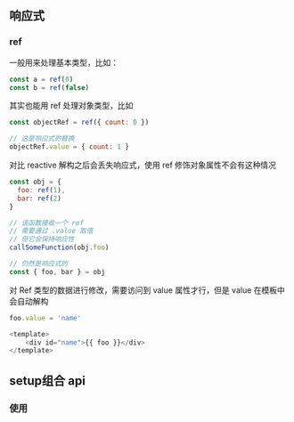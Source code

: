 ## 响应式
### ref
一般用来处理基本类型，比如：
```js
const a = ref(0)
const b = ref(false)
```
其实也能用 ref 处理对象类型，比如
```js
const objectRef = ref({ count: 0 })

// 这是响应式的替换
objectRef.value = { count: 1 }
```
对比 reactive 解构之后会丢失响应式，使用 ref 修饰对象属性不会有这种情况
```js
const obj = {
  foo: ref(1),
  bar: ref(2)
}

// 该函数接收一个 ref
// 需要通过 .value 取值
// 但它会保持响应性
callSomeFunction(obj.foo)

// 仍然是响应式的
const { foo, bar } = obj
```
对 Ref 类型的数据进行修改，需要访问到 value 属性才行，但是 value 在模板中会自动解构
```js
foo.value = 'name'

<template>
    <div id="name">{{ foo }}</div>
</template>
```
## setup组合 api
### 使用 <script setup lang="ts"> 的形式
这也是我比较喜欢用的模式，官方也比较推荐，可以在 script 标签里用 export const function 的形式，将局部函数导出到外部使用

#### 先说一个定义props
这里可以使用 defineProps 来实现
```js
import { defineProps } from 'vue'

interface Props {
    name: string
}
const props = defineProps<Props>() // 接收一个说明props类型的泛型，你可以传入一个接口
```
当你需要传入默认值时，使用 withDefault
```js
import { defineProps, withDefault } from 'vue'

interface Props {
    name: string
}
const props = withDefault(defineProps<Props>(), {
    name: 'maxiu'
})
```
#### 导入组件无需注册
你可以直接在模板里使用导入进来的组件
```js
<script setup>
import ComponentA from './ComponentA.vue'
</script>

<template>
  <ComponentA />
</template>
```

## 应用实例App
### createApp
创建一个应用实例，Vue3的入口
```js
const app = createApp(App)
```
App，在我们正常开发项目时，通常使用 App.vue ，你也可以直接在里面写配置。没啥好说的，直接下一个
### createSSRApp
以 SSR 模式激活一个 App，和 createApp 没啥区别，下一个
### app.mount()
```js
interface App {
  mount(rootContainer: Element | string): ComponentPublicInstance
}
```
参数可以是一个实际的 DOM 元素或一个 CSS 选择器 (使用第一个匹配到的元素)。返回根组件的实例。

如果该组件有模板或定义了渲染函数，它将替换容器内所有现存的 DOM 节点。否则在运行时编译器可用的情况下，容器元素的 innerHTML 将被用作模板。(就是你提供了模板，就会替换掉 <div id="app"></div>，不然就渲染里面的内容)
```js
import { createApp } from 'vue'
const app = createApp(/* ... */)

app.mount('#app')
```
### app.unmount()
卸载一个实例，没啥好说的，同样会触发生命周期
### app.provide()
提供一个值，可以在应用中的所有后代组件中注入使用。第一个参数应当是注入的 key，第二个参数则是提供的值。返回应用实例本身。
```js
interface App {
  provide<T>(key: InjectionKey<T> | symbol | string, value: T): this
}
```
示例，在 main.ts 里
```js
import { createApp } from 'vue'

const app = createApp(/* ... */)

app.provide('message', 'hello')
```
在其他子组件里
```js
import { inject } from 'vue'

const h = inject('message') // hello
```
### app.component()
注册一个组件，app.use使用插件，其内部的 install 方法就是用这个实现
```js
interface App {
  component(name: string): Component | undefined
  component(name: string, component: Component): this // 返回自身实例，可以链式调用
}
```
两种用法，只传入 name ，返回组件实例，同时传入 name 和组件相关设置，注册组件
```js
import { createApp } from 'vue'

const app = createApp({ ... })
app.component('my-component', {...})
const myComponent = app.component('my-component')
```
#### 注册组件注意事项！！！
1. 全局注册，但并没有被使用的组件无法在生产打包时被自动移除 (也叫“tree-shaking”)。如果你全局注册了一个组件，即使它并没有被实际使用，它仍然会出现在打包后的 JS 文件中。
2. 全局注册在大型项目中使项目的依赖关系变得不那么明确。在父组件中使用子组件时，不太容易定位子组件的实现。和使用过多的全局变量一样，这可能会影响应用长期的可维护性。

### customRef
用来注册自定义ref
```typescript
function customRef<T>(factory: CustomRefFactory<T>): Ref<T>

type CustomRefFactory<T> = (
  track: () => void,
  trigger: () => void
) => {
  get: () => T
  set: (value: T) => void
}
```
实例：debounceRef，你可以自己控制 track 和 trigger 的时机
```js
import { customRef } from 'vue'

export function useDebouncedRef(value, delay = 200) {
  let timeout
  return customRef((track, trigger) => {
    // 返回一个 get, set 的对象
    return {
      get() {
        // get 时追踪
        track()
        return value
      },
      set(newValue) {
        clearTimeout(timeout)
        timeout = setTimeout(() => {
          value = newValue
          // set 时触发
          trigger()
        }, delay)
      }
    }
  })
}
```
在组件中使用，当我们在输入框输入时，v-model 会通过 input 方法触发 text 的更新，走入我们的 set 里，而我们在 set 里实现了一个 debounce 方法，所以会在一定时间后才会更新
```html
<script setup>
import { useDebouncedRef } from './debouncedRef'
const text = useDebouncedRef('hello')
</script>

<template>
  <input v-model="text" />
</template>
```
### toValue
把一个 ref 转成值，感觉可以用来处理 复制 props 的情况
```js
let copy = toValue(props.action)
```
### toRaw()
返回一个 Vue 创建的代理的原始对象，可以和 toValue 一样，用来处理 props 复制的情况，后续可以看看能不能开发出其他用法
### markRaw
将一个对象标记为不可转为代理，看起来会在很多静态对象上使用，很多示例代码里有用到 markRaw 。
### effectScope()
创建一个 effect 作用域，可以用来统一管理 effect，需要同时 kill 掉 effect 的情况，推荐使用
```js
function effectScope(detached?: boolean): EffectScope

interface EffectScope {
  run<T>(fn: () => T): T | undefined // 如果作用域不活跃就为 undefined
  stop(): void
}
```
示例：
```js
const scope = effectScope()

scope.run(() => {
  const doubled = computed(() => counter.value * 2)

  watch(doubled, () => console.log(doubled.value))

  watchEffect(() => console.log('Count: ', doubled.value))
})

// 处理掉当前作用域内的所有 effect
scope.stop()
```
### getCurrentScope
获取当前活跃的 effect 作用域
### onScopeDispose
在当前活跃的 effect 作用域上注册一个回调函数，当 effect 作用域被kill时触发
### v-pre 指令
跳过该元素及其所有子元素的编译，最常见的情况就是要展示双 {{}}
```js
<span v-pre>{{ this will not be compiled }}</span>
```
### v-memo 指令
v-memo 仅用于性能至上场景中的微小优化，应该很少需要。最常见的情况可能是有助于渲染海量 v-for 列表 (长度超过 1000 的情况)：
### teleport
感觉可以用来特殊处理某些情况下的模板复用问题，但是目前看起来不支持动态的传入 to 属性  
想要支持动态主要是为了解决相同组件在页面不同位置的情况，如果可以动态传入，那就可以在需要展示的几个位置定义容器，使用teleport控制模板展示位置
### 异步组件
使用setup时，会把最上层的await自动让该组件成为一个异步依赖
```html
<script setup>
const res = await fetch(...)
const posts = await res.json()
</script>

<template>
  {{ posts }}
</template>
```
### setup 命名空间组件
可以使用带 . 的组件标签，例如 <Foo.Bar> 来引用嵌套在对象属性中的组件。这在需要从单个文件中导入多个组件的时候非常有用：
```vue
<script setup>
import * as Form from './form-components'
</script>

<template>
  <Form.Input>
    <Form.Label>label</Form.Label>
  </Form.Input>
</template>
```
### setup 使用自定义指令
全局注册的自定义指令将正常工作。本地的自定义指令在 <script setup> 中不需要显式注册，但他们必须遵循 vNameOfDirective 这样的命名规范：
```vue
<script setup>
const vMyDirective = {
  beforeMount: (el) => {
    // 在元素上做些操作
  }
}
</script>
<template>
  <h1 v-my-directive>This is a Heading</h1>
</template>
```
如果指令是从别处导入的，可以通过重命名来使其符合命名规范：
```vue
<script setup>
import { myDirective as vMyDirective } from './MyDirective.js'
</script>
```
### setup defineExpose()
同选项式组件里的 setup 方法的 expose，组件默认是封闭的，如果要暴露方法出去，需要显示的定义，在setup语法糖里使用 defineExpose
```vue
<script setup>
import { ref } from 'vue'

const a = 1
const b = ref(2)

defineExpose({
  a,
  b
})
</script>
```
### setup 可以使用 `<script>` 标签上的 generic 属性声明泛型类型参数：
```vue
<script setup lang="ts" generic="T">
defineProps<{
  items: T[]
  selected: T
}>()
</script>
```
generic 的值与 TypeScript 中位于 <...> 之间的参数列表完全相同。例如，您可以使用多个参数，extends 约束，默认类型和引用导入的类型：
```vue
<script
  setup
  lang="ts"
  generic="T extends string | number, U extends Item"
>
import type { Item } from './types'
defineProps<{
  id: T
  list: U[]
}>()
</script>
```
### css 作用域，插槽选择器
默认情况下，作用域样式不会影响到 `<slot/>` 渲染出来的内容，因为它们被认为是父组件所持有并传递进来的。使用 :slotted 伪类以明确地将插槽内容作为选择器的目标：
```vue
<style scoped>
:slotted(div) {
  color: red;
}
</style>
```
### 全局选择器
如果想让其中一个样式规则应用到全局，比起另外创建一个 `<style>`，可以使用 :global 伪类来实现 (看下面的代码)：
```vue
<style scoped>
:global(.red) {
  color: red;
}
</style>
```
### css的v-bind
实际的值会被编译成哈希化的 CSS 自定义属性，因此 CSS 本身仍然是静态的。自定义属性会通过内联样式的方式应用到组件的根元素上，并且在源值变更的时候响应式地更新。
```vue
<script setup>
const theme = {
  color: 'red'
}
</script>

<template>
  <p>hello</p>
</template>

<style scoped>
p {
  // theme.color 变化时，更新 color
  color: v-bind('theme.color');
}
</style>
```
### cloneVNode() 克隆一个 vnode
```typescript
function cloneVNode(vnode: VNode, extraProps?: object): VNode
```
示例：
```js
import { h, cloneVNode } from 'vue'

const original = h('div')
const cloned = cloneVNode(original, { id: 'foo' })
```

### resolveComponent 解析一个组件
看起来，是用来解析一个全局组件，然后再 createVNode 方法里使用, 为了能从正确的组件上下文进行解析，resolveComponent() 必须在setup() 或渲染函数内调用
```js
const { h, resolveComponent } = Vue

export default {
  setup() {
    const ButtonCounter = resolveComponent('ButtonCounter')

    return () => {
      return h(ButtonCounter)
    }
  }
}
```
### withDirectives()
用自定义指令包装一个现有的 VNode
```typescript
function withDirectives(
  vnode: VNode,
  directives: DirectiveArguments
): VNode

// [Directive, value, argument, modifiers]
type DirectiveArguments = Array<
  | [Directive]
  | [Directive, any]
  | [Directive, any, string]
  | [Directive, any, string, DirectiveModifiers]
>
```
示例
```js
import { h, withDirectives } from 'vue'

// 一个自定义指令
const pin = {
  mounted() {
    /* ... */
  },
  updated() {
    /* ... */
  }
}

// <div v-pin:top.animate="200"></div>
const vnode = withDirectives(h('div'), [
  [pin, 200, 'top', { animate: true }]
])
```
### withModifiers()
用于向一个 VNode 添加 v-on 修饰符
```js
import { h, withModifiers } from 'vue'

const vnode = h('button', {
  // 等价于 v-on:click.stop.prevent
  onClick: withModifiers(() => {
    // ...
  }, ['stop', 'prevent'])
})
```
## TypeScript 工具类型
### PropType<T>
```typescript
import type { PropType } from 'vue'

interface Book {
  title: string
  author: string
  year: number
}

export default {
  props: {
    book: {
      // 提供一个比 `Object` 更具体的类型
      type: Object as PropType<Book>,
      required: true
    }
  }
}
```